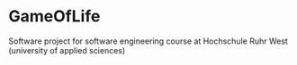 # GameOfLife
Software project for software engineering course at Hochschule Ruhr West (university of applied sciences)
